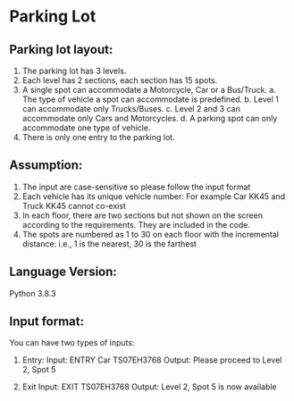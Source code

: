 # Parking Lot

## Parking lot layout:
1. The parking lot has 3 levels.
2. Each level has 2 sections, each section has 15 spots.
3. A single spot can accommodate a Motorcycle, Car or a Bus/Truck.
  a. The type of vehicle a spot can accommodate is predefined.
  b. Level 1 can accommodate only Trucks/Buses.
  c. Level 2 and 3 can accommodate only Cars and Motorcycles.
  d. A parking spot can only accommodate one type of vehicle.
4. There is only one entry to the parking lot.

## Assumption:
1. The input are case-sensitive so please follow the input format
2. Each vehicle has its unique vehicle number:
   For example Car KK45 and Truck KK45 cannot co-exist
3. In each floor, there are two sections but not shown on the screen according to the requirements.
   They are included in the code.
4. The spots are numbered as 1 to 30 on each floor with the incremental distance:
   i.e., 1 is the nearest, 30 is the farthest

## Language Version:
Python 3.8.3

## Input format:
You can have two types of inputs:
1. Entry:
Input: ENTRY Car TS07EH3768
Output: Please proceed to Level 2, Spot 5

2. Exit
Input: EXIT TS07EH3768
Output: Level 2, Spot 5 is now available
